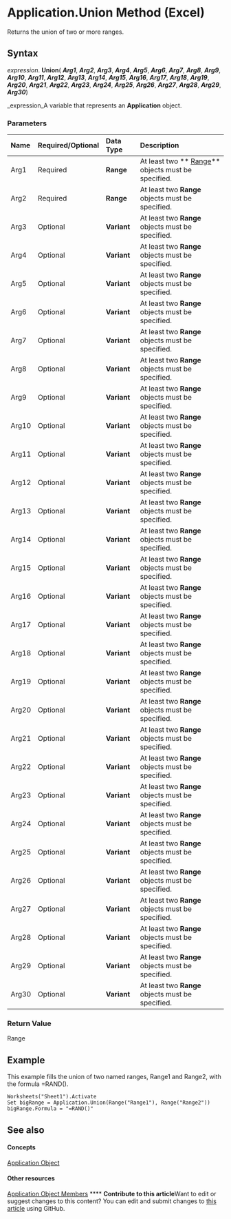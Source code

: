 
# Application.Union Method (Excel)

Returns the union of two or more ranges.


## Syntax

 _expression_. **Union**( **_Arg1_**,  **_Arg2_**,  **_Arg3_**,  **_Arg4_**,  **_Arg5_**,  **_Arg6_**,  **_Arg7_**,  **_Arg8_**,  **_Arg9_**,  **_Arg10_**,  **_Arg11_**,  **_Arg12_**,  **_Arg13_**,  **_Arg14_**,  **_Arg15_**,  **_Arg16_**,  **_Arg17_**,  **_Arg18_**,  **_Arg19_**,  **_Arg20_**,  **_Arg21_**,  **_Arg22_**,  **_Arg23_**,  **_Arg24_**,  **_Arg25_**,  **_Arg26_**,  **_Arg27_**,  **_Arg28_**,  **_Arg29_**,  **_Arg30_**)

 _expression_A variable that represents an  **Application** object.


### Parameters



|**Name**|**Required/Optional**|**Data Type**|**Description**|
|:-----|:-----|:-----|:-----|
|Arg1|Required| **Range**|At least two  ** [Range](b8207778-0dcc-4570-1234-f130532cc8cd.md)** objects must be specified.|
|Arg2|Required| **Range**|At least two  **Range** objects must be specified.|
|Arg3|Optional| **Variant**|At least two  **Range** objects must be specified.|
|Arg4|Optional| **Variant**|At least two  **Range** objects must be specified.|
|Arg5|Optional| **Variant**|At least two  **Range** objects must be specified.|
|Arg6|Optional| **Variant**|At least two  **Range** objects must be specified.|
|Arg7|Optional| **Variant**|At least two  **Range** objects must be specified.|
|Arg8|Optional| **Variant**|At least two  **Range** objects must be specified.|
|Arg9|Optional| **Variant**|At least two  **Range** objects must be specified.|
|Arg10|Optional| **Variant**|At least two  **Range** objects must be specified.|
|Arg11|Optional| **Variant**|At least two  **Range** objects must be specified.|
|Arg12|Optional| **Variant**|At least two  **Range** objects must be specified.|
|Arg13|Optional| **Variant**|At least two  **Range** objects must be specified.|
|Arg14|Optional| **Variant**|At least two  **Range** objects must be specified.|
|Arg15|Optional| **Variant**|At least two  **Range** objects must be specified.|
|Arg16|Optional| **Variant**|At least two  **Range** objects must be specified.|
|Arg17|Optional| **Variant**|At least two  **Range** objects must be specified.|
|Arg18|Optional| **Variant**|At least two  **Range** objects must be specified.|
|Arg19|Optional| **Variant**|At least two  **Range** objects must be specified.|
|Arg20|Optional| **Variant**|At least two  **Range** objects must be specified.|
|Arg21|Optional| **Variant**|At least two  **Range** objects must be specified.|
|Arg22|Optional| **Variant**|At least two  **Range** objects must be specified.|
|Arg23|Optional| **Variant**|At least two  **Range** objects must be specified.|
|Arg24|Optional| **Variant**|At least two  **Range** objects must be specified.|
|Arg25|Optional| **Variant**|At least two  **Range** objects must be specified.|
|Arg26|Optional| **Variant**|At least two  **Range** objects must be specified.|
|Arg27|Optional| **Variant**|At least two  **Range** objects must be specified.|
|Arg28|Optional| **Variant**|At least two  **Range** objects must be specified.|
|Arg29|Optional| **Variant**|At least two  **Range** objects must be specified.|
|Arg30|Optional| **Variant**|At least two  **Range** objects must be specified.|

### Return Value

Range


## Example

This example fills the union of two named ranges, Range1 and Range2, with the formula =RAND().


```
Worksheets("Sheet1").Activate 
Set bigRange = Application.Union(Range("Range1"), Range("Range2")) 
bigRange.Formula = "=RAND()"
```


## See also


#### Concepts


 [Application Object](19b73597-5cf9-4f56-8227-b5211f657f6f.md)
#### Other resources


 [Application Object Members](4cb9ca42-8d07-cc9c-2d80-4eb9a5921e1e.md)
****   **Contribute to this article**Want to edit or suggest changes to this content? You can edit and submit changes to  [this article](https://github.com/jhershey00/VBA_Excel_Test/OpenXMLCon/articles/7c70a5be-2696-5fc2-bd69-6c6ff4d3291e.md) using GitHub.

